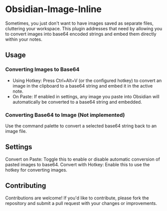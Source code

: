 # Obsidian-Image-Inline
Sometimes, you just don't want to have images saved as separate files, cluttering your workspace. This plugin addresses that need by allowing you to convert images into base64 encoded strings and embed them directly within your notes. 

## Usage
### Converting Images to Base64
* Using Hotkey: Press Ctrl+Alt+V (or the configured hotkey) to convert an image in the clipboard to a base64 string and embed it in the active note.
* On Paste: If enabled in settings, any image you paste into Obsidian will automatically be converted to a base64 string and embedded.

### Converting Base64 to Image (Not implemented)
Use the command palette to convert a selected base64 string back to an image file.

## Settings
Convert on Paste: Toggle this to enable or disable automatic conversion of pasted images to base64.
Convert with Hotkey: Enable this to use the hotkey for converting images.

## Contributing
Contributions are welcome! If you'd like to contribute, please fork the repository and submit a pull request with your changes or improvements.

